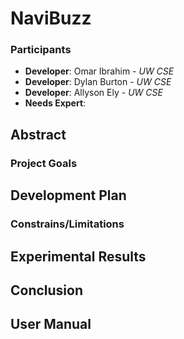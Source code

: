 # NaviBuzz
### Participants
* **Developer**: Omar Ibrahim - _UW CSE_
* **Developer**: Dylan Burton - _UW CSE_
* **Developer**: Allyson Ely - _UW CSE_
* **Needs Expert**: 

## Abstract

### Project Goals

## Development Plan

### Constrains/Limitations

## Experimental Results

## Conclusion

## User Manual
